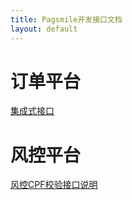 ```yaml
---
title: Pagsmile开发接口文档
layout: default
---
```


# [](#server)订单平台

[集成式接口](api/CreateOrder)

# [](#fcontrol)风控平台

[风控CPF校验接口说明](api/QueryCpfInfo)


